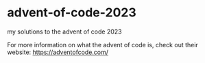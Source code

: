 # advent-of-code-2023
my solutions to the advent of code 2023

For more information on what the advent of code is, check out their website:
https://adventofcode.com/
